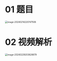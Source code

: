# 01 题目

<img src="https://cvp.oss-cn-shanghai.aliyuncs.com/picgo/202402142207578.png" alt="image-20240214220747506" style="zoom:50%;" />

# 02 视频解析

<img src="https://cvp.oss-cn-shanghai.aliyuncs.com/picgo/202402292038200.png" alt="image-20240229203828879" style="zoom:50%;" />